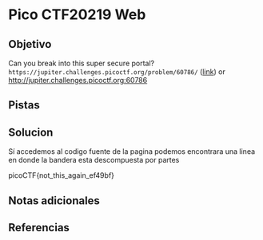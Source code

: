 # Pico CTF20219 Web
## Objetivo
Can you break into this super secure portal? `https://jupiter.challenges.picoctf.org/problem/60786/` ([link](https://jupiter.challenges.picoctf.org/problem/60786/)) or http://jupiter.challenges.picoctf.org:60786
## Pistas

## Solucion

Sí accedemos al codigo fuente de la pagina podemos encontrara una linea en donde la bandera esta descompuesta por partes


picoCTF{not_this_again_ef49bf}


## Notas adicionales

## Referencias